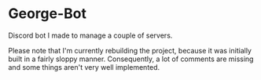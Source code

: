 # George-Bot
Discord bot I made to manage a couple of servers.

Please note that I'm currently rebuilding the project, because it was initially built in a fairly sloppy manner. Consequently, a lot of comments are missing and some things aren't very well implemented.
